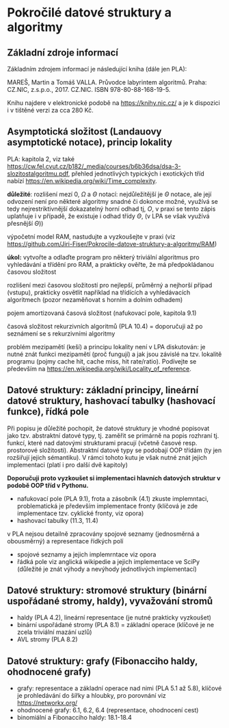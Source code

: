 # Pokročilé  datové struktury a algoritmy

## Základní zdroje informací

Základním zdrojem informací je následující kniha (dále jen PLA):

MAREŠ, Martin a Tomáš VALLA. Průvodce labyrintem algoritmů. Praha: CZ.NIC, z.s.p.o., 2017. CZ.NIC. ISBN 978-80-88-168-19-5.

Knihu najdere v elektronické podobě na https://knihy.nic.cz/ a je k dispozici i v tištěné verzi za cca 280 Kč.

## Asymptotická složitost (Landauovy asymptotické notace), princip lokality

PLA: kapitola 2, viz také  https://cw.fel.cvut.cz/b182/_media/courses/b6b36dsa/dsa-3-slozitostalgoritmu.pdf, přehled jednotlivých typických i exotických tříd nabízí https://en.wikipedia.org/wiki/Time_complexity.

**důležité**: rozlišení mezí $0$, $\Omega$ a $\Theta$ notací: nejdůležitější je $\Theta$ notace, ale její odvození není pro některé algoritmy snadné či 
dokonce možné, využívá se tedy nejrestriktivnější dokazatelný horní odhad tj, $O$, v praxi 
se tento zápis uplatňuje i v případě, že existuje i odhad třídy $\Theta$, (v LPA se však využívá přesnější $\Theta$))

výpočetní model RAM, nastudujte a vyzkoušejte v praxi
(viz https://github.com/Jiri-Fiser/Pokrocile-datove-struktury-a-algoritmy/RAM)

**úkol:** vytvořte a odlaďte program pro některý triviální algoritmus pro vyhledávání a třídění pro RAM, a prakticky ověřte, že má předpokládanou časovou složitost

rozlišení mezi časovou složitostí pro nejlepší, průměrný a nejhorší případ (vstupu), prakticky osvětlit například na třídících a vyhledávacích algoritmech
(pozor nezaměňovat s horním a dolním odhadem)

pojem amortizovaná časová složitost (nafukovací pole, kapitola 9.1)

časová složitost rekurzivních algoritmů (PLA 10.4) = doporučuji až po seznámení se s rekurzivními algoritmy

problém mezipamětí (keší) a principu lokality není v LPA diskutován: je nutné znát funkci mezipamětí (proč fungují) a jak jsou závislé na tzv. lokalitě programu
(pojmy cache hit, cache miss, hit rate/ratio). Podívejte se především na https://en.wikipedia.org/wiki/Locality_of_reference.

## Datové  struktury:  základní principy, lineární datové struktury, hashovací tabulky (hashovací funkce), řídká pole

Při popisu je důležité pochopit, že datové struktury je vhodné popisovat jako tzv. abstraktní datové typy, tj. zaměřit se primárně na popis rozhraní tj. funkcí, které nad datovými strukturami pracují (včetně časové resp. prostorové složitosti). Abstraktní datové typy se podobají OOP třídám (ty jen rozšiřují jejich sémantiku). V rámci tohoto kutu je však nutné znát jejich implementaci (platí i pro další dvě kapitoly)

**Doporučuji proto vyzkoušet si implementaci hlavních datových struktur v podobě OOP tříd v Pythonu.**

* nafukovací pole (PLA 9.1), frota a zásobník (4.1) zkuste implemntaci, problematická je především implementace fronty (klíčová je zde implementace tzv. cyklické fronty, viz opora)
* hashovací tabulky (11.3, 11.4)

v PLA nejsou detailně zpracovány spojové seznamy (jednosměrná a obousměrný) a representace řídkých polí

* spojové seznamy a jejich implemrntace viz opora
* řádká pole viz anglická wikipedie a jejich implementace ve SciPy (důležité je znát výhody a nevýhody jednotlivých implementací)

## Datové struktury: stromové struktury (binární uspořádané stromy, haldy), vyvažování stromů 

* haldy (PLA 4.2), lineární representace (je nutné prakticky vyzkoušet)
* binární uspořádané stromy (PLA 8.1) = základní operace (klíčové je ne zcela triviální mazání uzlů)
* AVL stromy (PLA 8.2)

## Datové struktury: grafy (Fibonacciho haldy, ohodnocené grafy)
* grafy: representace a základní operace nad nimi (PLA 5.1 až 5.8), klíčové je prohledávání do šířky a hloubky, pro porovnání viz https://networkx.org/
* ohodnocené grafy: 6.1, 6.2, 6.4 (representace, ohodnocení cest)
* binomiální a Fibonacciho haldy: 18.1-18.4












